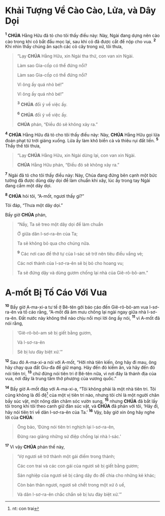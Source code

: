 # Khải Tượng Về Cào Cào, Lửa, và Dây Dọi
<sup><b>1</b></sup> **CHÚA** Hằng Hữu đã tỏ cho tôi thấy điều này: Này, Ngài đang dựng nên cào cào trong khi cỏ bắt đầu mọc lại, sau khi cỏ đã được cắt để nộp cho vua. <sup><b>2</b></sup> Khi nhìn thấy chúng ăn sạch các cỏ cây trong xứ, tôi thưa,

> “Lạy **CHÚA** Hằng Hữu, xin Ngài tha thứ, con van xin Ngài.
>
> Làm sao Gia-cốp có thể đứng nổi?
> 
> Làm sao Gia-cốp có thể đứng nổi?
>
> Vì ông ấy quá nhỏ bé!”
> 
> Vì ông ấy quá nhỏ bé!”
>
> <sup><b>3</b></sup> **CHÚA** đổi ý về việc ấy.
> 
> <sup><b>6</b></sup> **CHÚA** đổi ý về việc ấy.
>
> **CHÚA** phán, “Điều đó sẽ không xảy ra.”

<sup><b>4</b></sup> **CHÚA** Hằng Hữu đã tỏ cho tôi thấy điều này: Này, **CHÚA** Hằng Hữu gọi lửa đoán phạt từ trời giáng xuống. Lửa ấy làm khô biển cả và thiêu rụi đất liền. <sup><b>5</b></sup> Thấy thế tôi thưa,

> “Lạy **CHÚA** Hằng Hữu, xin Ngài dừng lại, con van xin Ngài.
>
> **CHÚA** Hằng Hữu phán, “Điều đó sẽ không xảy ra.”

<sup><b>7</b></sup> Ngài đã tỏ cho tôi thấy điều này: Này, Chúa đang đứng bên cạnh một bức tường đã được dùng dây dọi để làm chuẩn khi xây, lúc ấy trong tay Ngài đang cầm một dây dọi.

<sup><b>8</b></sup> **CHÚA** hỏi tôi, “A-mốt, ngươi thấy gì?”

Tôi đáp, “Thưa một dây dọi.”

Bấy giờ **CHÚA** phán,

> “Nầy, Ta sẽ treo một dây dọi để làm chuẩn
>
> Ở giữa dân I-sơ-ra-ên của Ta;
>
> Ta sẽ không bỏ qua cho chúng nữa.
>
> <sup><b>9</b></sup> Các nơi cao để thờ tự của I-sác sẽ trở nên tiêu điều vắng vẻ;
>
> Các nơi thánh của I-sơ-ra-ên sẽ bị bỏ cho hoang vu;
>
> Ta sẽ đứng dậy và dùng gươm chống lại nhà của Giê-rô-bô-am.”

# A-mốt Bị Tố Cáo Với Vua
<sup><b>10</b></sup> Bấy giờ A-ma-xi-a tư tế ở Bê-tên gởi báo cáo đến Giê-rô-bô-am vua I-sơ-ra-ên và tố cáo rằng, “A-mốt đã âm mưu chống lại ngài ngay giữa nhà I-sơ-ra-ên. Đất nước này không thể nào chịu nổi mọi lời ông ấy nói, <sup><b>11</b></sup> vì A-mốt đã nói rằng,

> ‘Giê-rô-bô-am sẽ bị giết bằng gươm,
>
> Và I-sơ-ra-ên
>
> Sẽ bị lưu đày biệt xứ.’”

<sup><b>12</b></sup> Sau đó A-ma-xi-a nói với A-mốt, “Hỡi nhà tiên kiến, ông hãy đi mau, ông hãy chạy qua đất Giu-đa để giữ mạng. Hãy đến đó kiếm ăn, và hãy đến đó nói tiên tri, <sup><b>13</b></sup> chứ đừng nói tiên tri ở Bê-tên nữa, vì nơi đây là thánh địa của vua, nơi đây là trung tâm thờ phượng của vương quốc.”

<sup><b>14</b></sup> Bấy giờ A-mốt đáp với A-ma-xi-a, “Tôi không phải là một nhà tiên tri. Tôi cũng không là đồ đệ[^1-f250a3b9-9709-4bae-840d-9204a69f378a] của một vị tiên tri nào, nhưng tôi chỉ là một người chăn bầy súc vật, một nông dân chăm sóc vườn sung, <sup><b>15</b></sup> nhưng **CHÚA** đã bắt lấy tôi trong khi tôi theo canh giữ đàn súc vật, và **CHÚA** đã phán với tôi, ‘Hãy đi, hãy nói tiên tri về dân I-sơ-ra-ên của Ta.’ <sup><b>16</b></sup> Vậy, bây giờ xin ông hãy nghe lời của **CHÚA**:

> Ông bảo, ‘Đừng nói tiên tri nghịch lại I-sơ-ra-ên,
>
> Đừng rao giảng những sứ điệp chống lại nhà I-sác.’

<sup><b>17</b></sup> Vì vậy **CHÚA** phán thế này,

> ‘Vợ ngươi sẽ trở thành một gái điếm trong thành;
>
> Các con trai và các con gái của ngươi sẽ bị giết bằng gươm;
>
> Sản nghiệp của ngươi sẽ bị căng dây đo để chia cho những kẻ khác;
>
> Còn bản thân ngươi, ngươi sẽ chết trong một xứ ô uế,
>
> Và dân I-sơ-ra-ên chắc chắn sẽ bị lưu đày biệt xứ.’”

[^1-f250a3b9-9709-4bae-840d-9204a69f378a]: nt: con trai